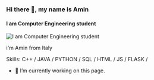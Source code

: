 ### Hi there 👋, my name is Amin
#### I am Computer Engineering student
![I am Computer Engineering student](https://arturssmirnovs.github.io/github-profile-readme-generator/images/banner.png)

i'm Amin from Italy

Skills: C++ / JAVA / PYTHON / SQL / HTML / JS / FLASK /

- 🔭 I’m currently working on this page. 




